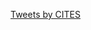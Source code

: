 <a class="twitter-timeline" href="https://twitter.com/CITES?ref_src=twsrc%5Etfw">Tweets by CITES</a> <script async src="https://platform.twitter.com/widgets.js" charset="utf-8"></script>
